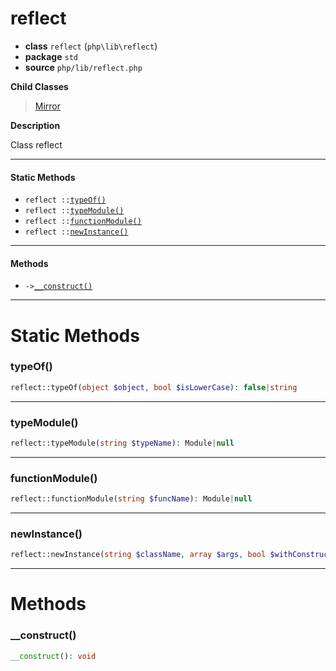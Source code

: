 # reflect

- **class** `reflect` (`php\lib\reflect`)
- **package** `std`
- **source** `php/lib/reflect.php`

**Child Classes**

> [Mirror](https://github.com/jphp-compiler/jphp/blob/master/jphp-runtime/api-docs/classes/php/lib/Mirror.md)

**Description**

Class reflect

---

#### Static Methods

- `reflect ::`[`typeOf()`](#method-typeof)
- `reflect ::`[`typeModule()`](#method-typemodule)
- `reflect ::`[`functionModule()`](#method-functionmodule)
- `reflect ::`[`newInstance()`](#method-newinstance)

---

#### Methods

- `->`[`__construct()`](#method-__construct)

---
# Static Methods

<a name="method-typeof"></a>

### typeOf()
```php
reflect::typeOf(object $object, bool $isLowerCase): false|string
```

---

<a name="method-typemodule"></a>

### typeModule()
```php
reflect::typeModule(string $typeName): Module|null
```

---

<a name="method-functionmodule"></a>

### functionModule()
```php
reflect::functionModule(string $funcName): Module|null
```

---

<a name="method-newinstance"></a>

### newInstance()
```php
reflect::newInstance(string $className, array $args, bool $withConstruct): object
```

---
# Methods

<a name="method-__construct"></a>

### __construct()
```php
__construct(): void
```